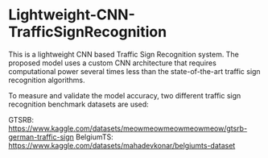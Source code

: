 # Lightweight-CNN-TrafficSignRecognition

This is a lightweight CNN based Traffic Sign Recognition system. The proposed model uses a custom CNN architecture that requires computational power several times less than the state-of-the-art traffic sign recognition algorithms.

To measure and validate the model accuracy, two different traffic sign recognition benchmark datasets are used:

GTSRB: https://www.kaggle.com/datasets/meowmeowmeowmeowmeow/gtsrb-german-traffic-sign
BelgiumTS: https://www.kaggle.com/datasets/mahadevkonar/belgiumts-dataset
